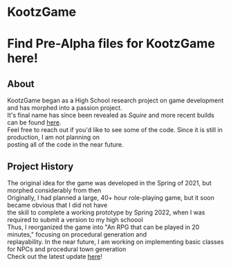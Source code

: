 # KootzGame
# Find Pre-Alpha files for KootzGame here!
## About
KootzGame began as a High School research project on game development and has morphed into a passion project. <br/>
It's final name has since been revealed as *Squire* and more recent builds can be found [here](squire.ktzdev.com/builds "Build Website"). <br/>
Feel free to reach out if you'd like to see some of the code. Since it is still in production, I am not planning on <br/>
posting all of the code in the near future.
## Project History
The original idea for the game was developed in the Spring of 2021, but morphed considerably from then <br/>
Originally, I had planned a large, 40+ hour role-playing game, but it soon became obvious that I did not have <br/>
the skill to complete a working prototype by Spring 2022, when I was required to submit a version to my high schoool <br/>
Thus, I reorganized the game into "An RPG that can be played in 20 minutes," focusing on procedural generation and <br/>
replayability. In the near future, I am working on implementing basic classes for NPCs and procedural town generation <br/>
Check out the latest update [here](squire.ktzdev.com/builds "Build Website")!
